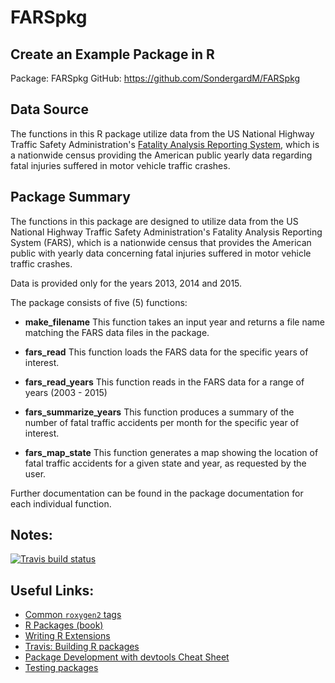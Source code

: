 # FARSpkg

## Create an Example Package in R 

Package: FARSpkg
GitHub:  https://github.com/SondergardM/FARSpkg

## Data Source

The functions in this R package utilize data from the US National Highway Traffic Safety 
Administration's [Fatality Analysis Reporting 
System](https://www.nhtsa.gov/research-data/fatality-analysis-reporting-system-fars),
which is a nationwide census providing the American public yearly data regarding
fatal injuries suffered in motor vehicle traffic crashes.

## Package Summary

The functions in this package are designed to utilize data from the US National
Highway Traffic Safety Administration's Fatality Analysis Reporting System (FARS),
which is a nationwide census that provides the American public with yearly data 
concerning fatal injuries suffered in motor vehicle traffic crashes.

Data is provided only for the years 2013, 2014 and 2015.

The package consists of five (5) functions:

* **make_filename**  This function takes an input year and returns a file name
matching the FARS data files in the package.

* **fars_read**  This function loads the FARS data for the specific years of interest.

* **fars_read_years**  This function reads in the FARS data for a range of years 
(2003 - 2015)

* **fars_summarize_years**  This function produces a summary of the number of fatal
traffic accidents per month for the specific year of interest.

* **fars_map_state**  This function generates a map showing the location of fatal
traffic accidents for a given state and year, as requested by the user.

Further documentation can be found in the package documentation for each individual
function.


## Notes:
<!-- badges: start -->
  [![Travis build status](https://travis-ci.com/SondergardM/FARSpkg.svg?branch=main)](https://travis-ci.com/SondergardM/FARSpkg)
  <!-- badges: end -->

## Useful Links:   
* [Common `roxygen2` tags](https://bookdown.org/rdpeng/RProgDA/documentation.html#common-roxygen2-tags)
* [R Packages (book)](https://r-pkgs.org/)
* [Writing R Extensions](https://cran.r-project.org/doc/manuals/R-exts.html#Creating-R-packages)
* [Travis: Building R packages](https://docs.travis-ci.com/user/languages/r/)
* [Package Development with devtools Cheat Sheet](https://github.com/rstudio/cheatsheets/raw/master/package-development.pdf)
* [Testing packages](http://r-pkgs.had.co.nz/tests.html)
